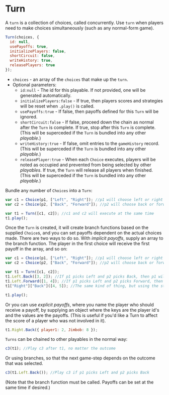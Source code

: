 # Turn

A `turn` is a collection of choices, called concurrently. Use `turn` when players need to make choices simultaneously \(such as any normal-form game\).

```javascript
Turn(choices, {
  id: null,
  usePayoffs: true,
  initializePlayers: false,
  shortCircuit: false,
  writeHistory: true,
  releasePlayers: true
});
```

* `choices` - an array of the `choices` that make up the `turn`.
* Optional parameters:
  * `id:null` - The id for this playable. If not provided, one will be generated automatically.
  * `initializePlayers:false` - If true, then players scores and strategies will be reset when `.play()` is called.
  * `usePayoffs:true` - If false, then payoffs defined for this `Turn` will be ignored.
  * `shortCircuit:false` - If false, proceed down the chain as normal after the `Turn` is complete. If true, stop after this `Turn` is complete. \(This will be superceded if the `Turn` is bundled into any other _playable._\)
  * `writeHistory:true` - If false, omit entries to the `gameHistory` record. \(This will be superceded if the `Turn` is bundled into any other _playable._\)
  * `releasePlayer:true` - When each `Choice` executes, players will be noted as occupied and prevented from being selected by other _playables_. If true, the `Turn` will release all players when finished. \(This will be superceded if the `Turn` is bundled into any other _playable._\)

Bundle any number of `Choices` into a `Turn`:

```javascript
var c1 = Choice(p1, ["Left", "Right"]); //p1 will choose left or right
var c2 = Choice(p2, ["Back", "Forward"]); //p2 will choose back or forward

var t1 = Turn([c1, c2]); //c1 and c2 will execute at the same time
t1.play();
```

Once the `Turn` is created, it will create branch functions based on the supplied `Choice`s, and you can set payoffs dependent on the actual choices made. There are two ways to do so. With _implicit payoffs_, supply an array to the branch function. The player in the first choice will receive the first payoff in the array, and so on:

```javascript
var c1 = Choice(p1, ["Left", "Right"]); //p1 will choose left or right
var c2 = Choice(p2, ["Back", "Forward"]); //p2 will choose back or forward

var t1 = Turn([c1, c2]);
t1.Left.Back([3, 2]); //If p1 picks Left and p2 picks Back, then p1 will receive a payoff of 3 and p2 will receive a payoff of 2
t1.Left.Forward([1, 4]); //If p1 picks Left and p2 picks Forward, then p1 will receive a payoff of 1 and p2 will receive a payoff of 4
t1["Right"]["Back"]([4, 5]); //The same kind of thing, but using the string index notation.

t1.play();
```

Or you can use _explicit payoffs_, where you name the player who should receive a payoff, by supplying an object where the keys are the player id's and the values are the payoffs. \(This is useful if you'd like a Turn to affect the score of a player who was not involved in it\).

```javascript
t1.Right.Back({ player1: 2, Jimbob: 8 });
```

`Turns` can be chained to other playables in the normal way:

```javascript
c3(t1); //Play c3 after t1, no matter the outcome
```

Or using branches, so that the next game-step depends on the outcome that was selected.

```javascript
c3(t1.Left.Back()); //Play c3 if p1 picks Left and p2 picks Back
```

(Note that the branch function must be called. Payoffs can be set at the same time if desired.)
